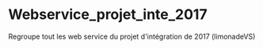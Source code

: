 # Webservice_projet_inte_2017
Regroupe tout les web service du projet d'intégration de 2017 (limonadeVS)
